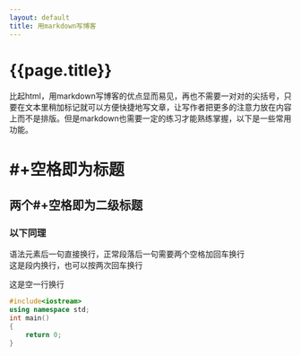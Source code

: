 ```yaml
---
layout: default
title: 用markdown写博客
---
```


# {{page.title}}
比起html，用markdown写博客的优点显而易见，再也不需要一对对的尖括号，只要在文本里稍加标记就可以方便快捷地写文章，让写作者把更多的注意力放在内容上而不是排版。但是markdown也需要一定的练习才能熟练掌握，以下是一些常用功能。

# #+空格即为标题

## 两个#+空格即为二级标题

### 以下同理
语法元素后一句直接换行，正常段落后一句需要两个空格加回车换行  
这是段内换行，也可以按两次回车换行

这是空一行换行

``` c++
#include<iostream>
using namespace std;
int main()
{
	return 0;
}
```
